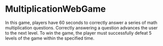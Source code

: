 # MultiplicationWebGame
In this game, players have 60 seconds to correctly answer a series of math multiplication questions. Correctly answering a question advances the user to the next level. To win the game, the player must successfully defeat 5 levels of the game within the specified time.
